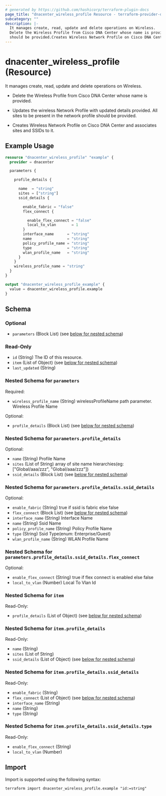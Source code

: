 ```yaml
---
# generated by https://github.com/hashicorp/terraform-plugin-docs
page_title: "dnacenter_wireless_profile Resource - terraform-provider-dnacenter"
subcategory: ""
description: |-
  It manages create, read, update and delete operations on Wireless.
  Delete the Wireless Profile from Cisco DNA Center whose name is provided.Updates the wireless Network Profile with updated details provided. All sites to be present in the network profile
  should be provided.Creates Wireless Network Profile on Cisco DNA Center and associates sites and SSIDs to it.
---
```


# dnacenter_wireless_profile (Resource)

It manages create, read, update and delete operations on Wireless.

- Delete the Wireless Profile from Cisco DNA Center whose name is provided.

- Updates the wireless Network Profile with updated details provided. All sites to be present in the network profile
should be provided.

- Creates Wireless Network Profile on Cisco DNA Center and associates sites and SSIDs to it.

## Example Usage

```terraform
resource "dnacenter_wireless_profile" "example" {
  provider = dnacenter

  parameters {

    profile_details {

      name  = "string"
      sites = ["string"]
      ssid_details {

        enable_fabric = "false"
        flex_connect {

          enable_flex_connect = "false"
          local_to_vlan       = 1
        }
        interface_name      = "string"
        name                = "string"
        policy_profile_name = "string"
        type                = "string"
        wlan_profile_name   = "string"
      }
    }
    wireless_profile_name = "string"
  }
}

output "dnacenter_wireless_profile_example" {
  value = dnacenter_wireless_profile.example
}
```

<!-- schema generated by tfplugindocs -->
## Schema

### Optional

- `parameters` (Block List) (see [below for nested schema](#nestedblock--parameters))

### Read-Only

- `id` (String) The ID of this resource.
- `item` (List of Object) (see [below for nested schema](#nestedatt--item))
- `last_updated` (String)

<a id="nestedblock--parameters"></a>
### Nested Schema for `parameters`

Required:

- `wireless_profile_name` (String) wirelessProfileName path parameter. Wireless Profile Name

Optional:

- `profile_details` (Block List) (see [below for nested schema](#nestedblock--parameters--profile_details))

<a id="nestedblock--parameters--profile_details"></a>
### Nested Schema for `parameters.profile_details`

Optional:

- `name` (String) Profile Name
- `sites` (List of String) array of site name hierarchies(eg: ["Global/aaa/zzz", "Global/aaa/zzz"])
- `ssid_details` (Block List) (see [below for nested schema](#nestedblock--parameters--profile_details--ssid_details))

<a id="nestedblock--parameters--profile_details--ssid_details"></a>
### Nested Schema for `parameters.profile_details.ssid_details`

Optional:

- `enable_fabric` (String) true if ssid is fabric else false
- `flex_connect` (Block List) (see [below for nested schema](#nestedblock--parameters--profile_details--ssid_details--flex_connect))
- `interface_name` (String) Interface Name
- `name` (String) Ssid Name
- `policy_profile_name` (String) Policy Profile Name
- `type` (String) Ssid Type(enum: Enterprise/Guest)
- `wlan_profile_name` (String) WLAN Profile Name

<a id="nestedblock--parameters--profile_details--ssid_details--flex_connect"></a>
### Nested Schema for `parameters.profile_details.ssid_details.flex_connect`

Optional:

- `enable_flex_connect` (String) true if flex connect is enabled else false
- `local_to_vlan` (Number) Local To Vlan Id





<a id="nestedatt--item"></a>
### Nested Schema for `item`

Read-Only:

- `profile_details` (List of Object) (see [below for nested schema](#nestedobjatt--item--profile_details))

<a id="nestedobjatt--item--profile_details"></a>
### Nested Schema for `item.profile_details`

Read-Only:

- `name` (String)
- `sites` (List of String)
- `ssid_details` (List of Object) (see [below for nested schema](#nestedobjatt--item--profile_details--ssid_details))

<a id="nestedobjatt--item--profile_details--ssid_details"></a>
### Nested Schema for `item.profile_details.ssid_details`

Read-Only:

- `enable_fabric` (String)
- `flex_connect` (List of Object) (see [below for nested schema](#nestedobjatt--item--profile_details--ssid_details--flex_connect))
- `interface_name` (String)
- `name` (String)
- `type` (String)

<a id="nestedobjatt--item--profile_details--ssid_details--flex_connect"></a>
### Nested Schema for `item.profile_details.ssid_details.type`

Read-Only:

- `enable_flex_connect` (String)
- `local_to_vlan` (Number)

## Import

Import is supported using the following syntax:

```shell
terraform import dnacenter_wireless_profile.example "id:=string"
```
